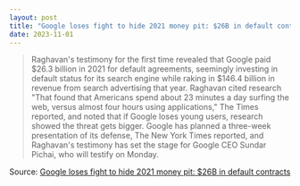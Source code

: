 ```yaml
---
layout: post
title: "Google loses fight to hide 2021 money pit: $26B in default contracts"
date: 2023-11-01
---
```


> Raghavan's testimony for the first time revealed that Google paid $26.3
billion in 2021 for default agreements, seemingly investing in default
status for its search engine while raking in $146.4 billion in revenue from
search advertising that year. Raghavan cited research "That found that
Americans spend about 23 minutes a day surfing the web, versus almost four
hours using applications," The Times reported, and noted that if Google
loses young users, research showed the threat gets bigger. Google has
planned a three-week presentation of its defense, The New York Times
reported, and Raghavan's testimony has set the stage for Google CEO Sundar
Pichai, who will testify on Monday.

Source: [Google loses fight to hide 2021 money pit: $26B in default
contracts](https://arstechnica.com/?p=1979346)


